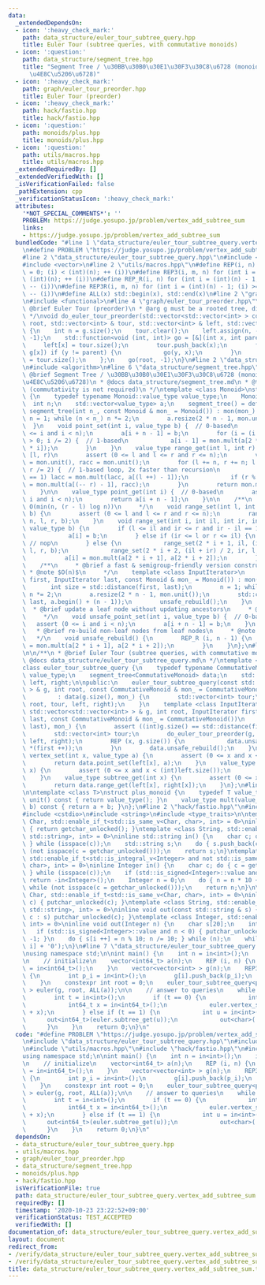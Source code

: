 ```yaml
---
data:
  _extendedDependsOn:
  - icon: ':heavy_check_mark:'
    path: data_structure/euler_tour_subtree_query.hpp
    title: Euler Tour (subtree queries, with commutative monoids)
  - icon: ':question:'
    path: data_structure/segment_tree.hpp
    title: "Segment Tree / \u30BB\u30B0\u30E1\u30F3\u30C8\u6728 (monoids, \u5B8C\u5168\
      \u4E8C\u5206\u6728)"
  - icon: ':heavy_check_mark:'
    path: graph/euler_tour_preorder.hpp
    title: Euler Tour (preorder)
  - icon: ':heavy_check_mark:'
    path: hack/fastio.hpp
    title: hack/fastio.hpp
  - icon: ':question:'
    path: monoids/plus.hpp
    title: monoids/plus.hpp
  - icon: ':question:'
    path: utils/macros.hpp
    title: utils/macros.hpp
  _extendedRequiredBy: []
  _extendedVerifiedWith: []
  _isVerificationFailed: false
  _pathExtension: cpp
  _verificationStatusIcon: ':heavy_check_mark:'
  attributes:
    '*NOT_SPECIAL_COMMENTS*': ''
    PROBLEM: https://judge.yosupo.jp/problem/vertex_add_subtree_sum
    links:
    - https://judge.yosupo.jp/problem/vertex_add_subtree_sum
  bundledCode: "#line 1 \"data_structure/euler_tour_subtree_query.vertex_add_subtree_sum.test.cpp\"\
    \n#define PROBLEM \"https://judge.yosupo.jp/problem/vertex_add_subtree_sum\"\n\
    #line 2 \"data_structure/euler_tour_subtree_query.hpp\"\n#include <cassert>\n\
    #include <vector>\n#line 2 \"utils/macros.hpp\"\n#define REP(i, n) for (int i\
    \ = 0; (i) < (int)(n); ++ (i))\n#define REP3(i, m, n) for (int i = (m); (i) <\
    \ (int)(n); ++ (i))\n#define REP_R(i, n) for (int i = (int)(n) - 1; (i) >= 0;\
    \ -- (i))\n#define REP3R(i, m, n) for (int i = (int)(n) - 1; (i) >= (int)(m);\
    \ -- (i))\n#define ALL(x) std::begin(x), std::end(x)\n#line 2 \"graph/euler_tour_preorder.hpp\"\
    \n#include <functional>\n#line 4 \"graph/euler_tour_preorder.hpp\"\n\n/**\n *\
    \ @brief Euler Tour (preorder)\n * @arg g must be a rooted tree, directed or undirected\n\
    \ */\nvoid do_euler_tour_preorder(std::vector<std::vector<int> > const & g, int\
    \ root, std::vector<int> & tour, std::vector<int> & left, std::vector<int> & right)\
    \ {\n    int n = g.size();\n    tour.clear();\n    left.assign(n, -1);\n    right.assign(n,\
    \ -1);\n    std::function<void (int, int)> go = [&](int x, int parent) {\n   \
    \     left[x] = tour.size();\n        tour.push_back(x);\n        for (int y :\
    \ g[x]) if (y != parent) {\n            go(y, x);\n        }\n        right[x]\
    \ = tour.size();\n    };\n    go(root, -1);\n}\n#line 2 \"data_structure/segment_tree.hpp\"\
    \n#include <algorithm>\n#line 6 \"data_structure/segment_tree.hpp\"\n\n/**\n *\
    \ @brief Segment Tree / \u30BB\u30B0\u30E1\u30F3\u30C8\u6728 (monoids, \u5B8C\u5168\
    \u4E8C\u5206\u6728)\n * @docs data_structure/segment_tree.md\n * @tparam Monoid\
    \ (commutativity is not required)\n */\ntemplate <class Monoid>\nstruct segment_tree\
    \ {\n    typedef typename Monoid::value_type value_type;\n    Monoid mon;\n  \
    \  int n;\n    std::vector<value_type> a;\n    segment_tree() = default;\n   \
    \ segment_tree(int n_, const Monoid & mon_ = Monoid()) : mon(mon_) {\n       \
    \ n = 1; while (n < n_) n *= 2;\n        a.resize(2 * n - 1, mon.unit());\n  \
    \  }\n    void point_set(int i, value_type b) {  // 0-based\n        assert (0\
    \ <= i and i < n);\n        a[i + n - 1] = b;\n        for (i = (i + n) / 2; i\
    \ > 0; i /= 2) {  // 1-based\n            a[i - 1] = mon.mult(a[2 * i - 1], a[2\
    \ * i]);\n        }\n    }\n    value_type range_get(int l, int r) {  // 0-based,\
    \ [l, r)\n        assert (0 <= l and l <= r and r <= n);\n        value_type lacc\
    \ = mon.unit(), racc = mon.unit();\n        for (l += n, r += n; l < r; l /= 2,\
    \ r /= 2) {  // 1-based loop, 2x faster than recursion\n            if (l % 2\
    \ == 1) lacc = mon.mult(lacc, a[(l ++) - 1]);\n            if (r % 2 == 1) racc\
    \ = mon.mult(a[(-- r) - 1], racc);\n        }\n        return mon.mult(lacc, racc);\n\
    \    }\n\n    value_type point_get(int i) {  // 0-based\n        assert (0 <=\
    \ i and i < n);\n        return a[i + n - 1];\n    }\n\n    /**\n     * @note\
    \ O(min(n, (r - l) log n))\n     */\n    void range_set(int l, int r, value_type\
    \ b) {\n        assert (0 <= l and l <= r and r <= n);\n        range_set(0, 0,\
    \ n, l, r, b);\n    }\n    void range_set(int i, int il, int ir, int l, int r,\
    \ value_type b) {\n        if (l <= il and ir <= r and ir - il == 1) {  // 0-based\n\
    \            a[i] = b;\n        } else if (ir <= l or r <= il) {\n           \
    \ // nop\n        } else {\n            range_set(2 * i + 1, il, (il + ir) / 2,\
    \ l, r, b);\n            range_set(2 * i + 2, (il + ir) / 2, ir, l, r, b);\n \
    \           a[i] = mon.mult(a[2 * i + 1], a[2 * i + 2]);\n        }\n    }\n\n\
    \    /**\n     * @brief a fast & semigroup-friendly version constructor\n    \
    \ * @note $O(n)$\n     */\n    template <class InputIterator>\n    segment_tree(InputIterator\
    \ first, InputIterator last, const Monoid & mon_ = Monoid()) : mon(mon_) {\n \
    \       int size = std::distance(first, last);\n        n = 1; while (n < size)\
    \ n *= 2;\n        a.resize(2 * n - 1, mon.unit());\n        std::copy(first,\
    \ last, a.begin() + (n - 1));\n        unsafe_rebuild();\n    }\n    /**\n   \
    \  * @brief update a leaf node without updating ancestors\n     * @note $O(1)$\n\
    \     */\n    void unsafe_point_set(int i, value_type b) {  // 0-based\n     \
    \   assert (0 <= i and i < n);\n        a[i + n - 1] = b;\n    }\n    /**\n  \
    \   * @brief re-build non-leaf nodes from leaf nodes\n     * @note $O(n)$\n  \
    \   */\n    void unsafe_rebuild() {\n        REP_R (i, n - 1) {\n            a[i]\
    \ = mon.mult(a[2 * i + 1], a[2 * i + 2]);\n        }\n    }\n};\n#line 7 \"data_structure/euler_tour_subtree_query.hpp\"\
    \n\n/**\n * @brief Euler Tour (subtree queries, with commutative monoids)\n *\
    \ @docs data_structure/euler_tour_subtree_query.md\n */\ntemplate <class CommutativeMonoid>\n\
    class euler_tour_subtree_query {\n    typedef typename CommutativeMonoid::value_type\
    \ value_type;\n    segment_tree<CommutativeMonoid> data;\n    std::vector<int>\
    \ left, right;\n\npublic:\n    euler_tour_subtree_query(const std::vector<std::vector<int>\
    \ > & g, int root, const CommutativeMonoid & mon_ = CommutativeMonoid())\n   \
    \         : data(g.size(), mon_) {\n        std::vector<int> tour;\n        do_euler_tour_preorder(g,\
    \ root, tour, left, right);\n    }\n    template <class InputIterator>\n    euler_tour_subtree_query(const\
    \ std::vector<std::vector<int> > & g, int root, InputIterator first, InputIterator\
    \ last, const CommutativeMonoid & mon_ = CommutativeMonoid())\n            : data(std::distance(first,\
    \ last), mon_) {\n        assert ((int)g.size() == std::distance(first, last));\n\
    \        std::vector<int> tour;\n        do_euler_tour_preorder(g, root, tour,\
    \ left, right);\n        REP (x, g.size()) {\n            data.unsafe_point_set(left[x],\
    \ *(first ++));\n        }\n        data.unsafe_rebuild();\n    }\n\n    void\
    \ vertex_set(int x, value_type a) {\n        assert (0 <= x and x < (int)left.size());\n\
    \        return data.point_set(left[x], a);\n    }\n    value_type vertex_get(int\
    \ x) {\n        assert (0 <= x and x < (int)left.size());\n        return data.point_get(left[x]);\n\
    \    }\n    value_type subtree_get(int x) {\n        assert (0 <= x and x < (int)left.size());\n\
    \        return data.range_get(left[x], right[x]);\n    }\n};\n#line 2 \"monoids/plus.hpp\"\
    \n\ntemplate <class T>\nstruct plus_monoid {\n    typedef T value_type;\n    value_type\
    \ unit() const { return value_type(); }\n    value_type mult(value_type a, value_type\
    \ b) const { return a + b; }\n};\n#line 2 \"hack/fastio.hpp\"\n#include <cstdint>\n\
    #include <cstdio>\n#include <string>\n#include <type_traits>\n\ntemplate <class\
    \ Char, std::enable_if_t<std::is_same_v<Char, char>, int> = 0>\ninline Char in()\
    \ { return getchar_unlocked(); }\ntemplate <class String, std::enable_if_t<std::is_same_v<String,\
    \ std::string>, int> = 0>\ninline std::string in() {\n    char c; do { c = getchar_unlocked();\
    \ } while (isspace(c));\n    std::string s;\n    do { s.push_back(c); } while\
    \ (not isspace(c = getchar_unlocked()));\n    return s;\n}\ntemplate <class Integer,\
    \ std::enable_if_t<std::is_integral_v<Integer> and not std::is_same_v<Integer,\
    \ char>, int> = 0>\ninline Integer in() {\n    char c; do { c = getchar_unlocked();\
    \ } while (isspace(c));\n    if (std::is_signed<Integer>::value and c == '-')\
    \ return -in<Integer>();\n    Integer n = 0;\n    do { n = n * 10 + c - '0'; }\
    \ while (not isspace(c = getchar_unlocked()));\n    return n;\n}\n\ntemplate <class\
    \ Char, std::enable_if_t<std::is_same_v<Char, char>, int> = 0>\ninline void out(char\
    \ c) { putchar_unlocked(c); }\ntemplate <class String, std::enable_if_t<std::is_same_v<String,\
    \ std::string>, int> = 0>\ninline void out(const std::string & s) { for (char\
    \ c : s) putchar_unlocked(c); }\ntemplate <class Integer, std::enable_if_t<std::is_integral_v<Integer>,\
    \ int> = 0>\ninline void out(Integer n) {\n    char s[20];\n    int i = 0;\n \
    \   if (std::is_signed<Integer>::value and n < 0) { putchar_unlocked('-'); n *=\
    \ -1; }\n    do { s[i ++] = n % 10; n /= 10; } while (n);\n    while (i) putchar_unlocked(s[--\
    \ i] + '0');\n}\n#line 7 \"data_structure/euler_tour_subtree_query.vertex_add_subtree_sum.test.cpp\"\
    \nusing namespace std;\n\nint main() {\n    int n = in<int>();\n    int q = in<int>();\n\
    \n    // initialize\n    vector<int64_t> a(n);\n    REP (i, n) {\n        a[i]\
    \ = in<int64_t>();\n    }\n    vector<vector<int> > g(n);\n    REP3 (i, 1, n)\
    \ {\n        int p_i = in<int>();\n        g[i].push_back(p_i);\n        g[p_i].push_back(i);\n\
    \    }\n    constexpr int root = 0;\n    euler_tour_subtree_query<plus_monoid<int64_t>\
    \ > euler(g, root, ALL(a));\n\n    // answer to queries\n    while (q --) {\n\
    \        int t = in<int>();\n        if (t == 0) {\n            int u = in<int>();\n\
    \            int64_t x = in<int64_t>();\n            euler.vertex_set(u, euler.vertex_get(u)\
    \ + x);\n        } else if (t == 1) {\n            int u = in<int>();\n      \
    \      out<int64_t>(euler.subtree_get(u));\n            out<char>('\\n');\n  \
    \      }\n    }\n    return 0;\n}\n"
  code: "#define PROBLEM \"https://judge.yosupo.jp/problem/vertex_add_subtree_sum\"\
    \n#include \"data_structure/euler_tour_subtree_query.hpp\"\n#include \"monoids/plus.hpp\"\
    \n#include \"utils/macros.hpp\"\n#include \"hack/fastio.hpp\"\n#include <vector>\n\
    using namespace std;\n\nint main() {\n    int n = in<int>();\n    int q = in<int>();\n\
    \n    // initialize\n    vector<int64_t> a(n);\n    REP (i, n) {\n        a[i]\
    \ = in<int64_t>();\n    }\n    vector<vector<int> > g(n);\n    REP3 (i, 1, n)\
    \ {\n        int p_i = in<int>();\n        g[i].push_back(p_i);\n        g[p_i].push_back(i);\n\
    \    }\n    constexpr int root = 0;\n    euler_tour_subtree_query<plus_monoid<int64_t>\
    \ > euler(g, root, ALL(a));\n\n    // answer to queries\n    while (q --) {\n\
    \        int t = in<int>();\n        if (t == 0) {\n            int u = in<int>();\n\
    \            int64_t x = in<int64_t>();\n            euler.vertex_set(u, euler.vertex_get(u)\
    \ + x);\n        } else if (t == 1) {\n            int u = in<int>();\n      \
    \      out<int64_t>(euler.subtree_get(u));\n            out<char>('\\n');\n  \
    \      }\n    }\n    return 0;\n}\n"
  dependsOn:
  - data_structure/euler_tour_subtree_query.hpp
  - utils/macros.hpp
  - graph/euler_tour_preorder.hpp
  - data_structure/segment_tree.hpp
  - monoids/plus.hpp
  - hack/fastio.hpp
  isVerificationFile: true
  path: data_structure/euler_tour_subtree_query.vertex_add_subtree_sum.test.cpp
  requiredBy: []
  timestamp: '2020-10-23 23:22:52+09:00'
  verificationStatus: TEST_ACCEPTED
  verifiedWith: []
documentation_of: data_structure/euler_tour_subtree_query.vertex_add_subtree_sum.test.cpp
layout: document
redirect_from:
- /verify/data_structure/euler_tour_subtree_query.vertex_add_subtree_sum.test.cpp
- /verify/data_structure/euler_tour_subtree_query.vertex_add_subtree_sum.test.cpp.html
title: data_structure/euler_tour_subtree_query.vertex_add_subtree_sum.test.cpp
---
```

